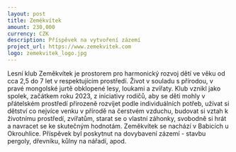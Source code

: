 ```yaml
---
layout: post
title: Zeměkvítek
amount: 230,000
currency: CZK
description: Příspěvek na vytvoření zázemí
project_url: https://www.zemekvitek.com
logo: zemekvitek_logo.jpg
---
```


Lesní klub Zeměkvítek je prostorem pro harmonický rozvoj dětí ve věku od cca 2,5 do 7 let v respektujícím prostředí. Život v souladu s přírodou, v pravé mongolské jurtě obklopené lesy, loukami a zvířaty. Klub vznikl jako spolek, začátkem roku 2023, z iniciativy rodičů, aby se děti mohly v přátelském prostředí přirozeně rozvíjet podle individuálních potřeb, užívat si dětství co nejvíce venku v přírodě na čerstvém vzduchu, budovat si vztah k životnímu prostředí, zvířatům, starat se o vlastní záhonky, svobodně si hrát a navracet se ke skutečným hodnotám. Zeměkvítek se nachází v Babicích u Okrouhlice. Příspěvek byl poskytnut na dovybavení zázemí - stavbu pergoly, dřevníku, kůlny na nářadí, apod.
